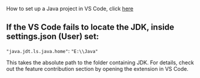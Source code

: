 
How to set up a Java project in VS Code, click [here](https://code.visualstudio.com/docs/java/java-tutorial#_creating-a-source-code-file)


## If the VS Code fails to locate the JDK, inside settings.json (User) set: 

`"java.jdt.ls.java.home"`: `"E:\\Java"`

This takes the absolute path to the folder containing JDK. For details, check out the feature contribution section by opening the extension in VS Code.